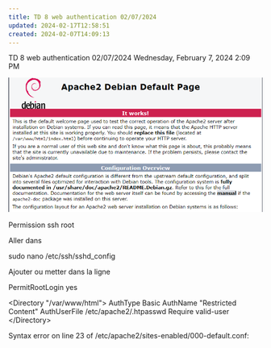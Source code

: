 ```yaml
---
title: TD 8 web authentication 02/07/2024
updated: 2024-02-17T12:58:51
created: 2024-02-07T14:09:13
---
```


TD 8 web authentication 02/07/2024
Wednesday, February 7, 2024
2:09 PM

![image1](resources/fe482d0dae844ca08ddab1f1304bee6f.png)

Permission ssh root

Aller dans

sudo nano /etc/ssh/sshd_config

Ajouter ou metter dans la ligne

PermitRootLogin yes

\<Directory "/var/www/html"\>
AuthType Basic
AuthName "Restricted Content"
AuthUserFile /etc/apache2/.htpasswd
Require valid-user
\</Directory\>

Syntax error on line 23 of /etc/apache2/sites-enabled/000-default.conf:
